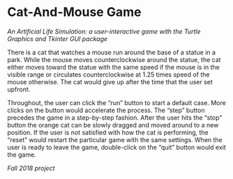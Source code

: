 # Cat-And-Mouse Game

*An Artificial Life Simulation: a user-interactive game with the Turtle Graphics and Tkinter GUI package*

There is a cat that watches a mouse run around the base of a statue in a park. While the mouse moves counterclockwise around the statue, the cat either moves toward the statue with the same speed if the mouse is in the visible range or circulates counterclockwise at 1.25 times speed of the mouse otherwise. The cat would give up after the time that the user set upfront. 

Throughout, the user can click the “run” button to start a default case. More clicks on the button would accelerate the process. The “step” button precedes the game in a step-by-step fashion. After the user hits the “stop” button the orange cat can be slowly dragged and moved around to a new position. If the user is not satisfied with how the cat is performing, the “reset” would restart the particular game with the same settings. When the user is ready to leave the game, double-click on the “quit” button would exit the game.

*Fall 2018 project*
